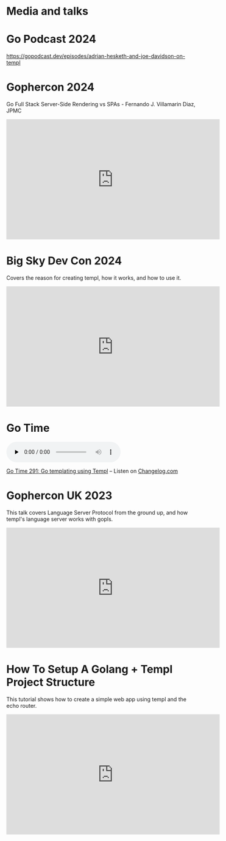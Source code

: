 # Media and talks

# Go Podcast 2024

https://gopodcast.dev/episodes/adrian-hesketh-and-joe-davidson-on-templ

# Gophercon 2024

Go Full Stack Server-Side Rendering vs SPAs - Fernando J. Villamarin Diaz, JPMC

<iframe width="560" height="315" src="https://www.youtube.com/embed/X30eAwuUgrE?si=agO05C0M_d2TlkdZ" title="YouTube video player" frameborder="0" allow="accelerometer; autoplay; clipboard-write; encrypted-media; gyroscope; picture-in-picture; web-share" referrerpolicy="strict-origin-when-cross-origin" allowfullscreen></iframe>

# Big Sky Dev Con 2024

Covers the reason for creating templ, how it works, and how to use it.

<iframe width="560" height="315" src="https://www.youtube.com/embed/uVKSmR_hBMs?si=yacWP-H43ib_J2d4&amp;start=7635" title="YouTube video player" frameborder="0" allow="accelerometer; autoplay; clipboard-write; encrypted-media; gyroscope; picture-in-picture; web-share" referrerpolicy="strict-origin-when-cross-origin" allowfullscreen></iframe>

# Go Time

<audio data-theme="night" data-src="https://changelog.com/gotime/291/embed" src="https://op3.dev/e/https://cdn.changelog.com/uploads/gotime/291/go-time-291.mp3" preload="none" class="changelog-episode" controls></audio><p><a href="https://changelog.com/gotime/291">Go Time 291: Go templating using Templ</a> – Listen on <a href="https://changelog.com/">Changelog.com</a></p><script async src="//cdn.changelog.com/embed.js"></script>

# Gophercon UK 2023

This talk covers Language Server Protocol from the ground up, and how templ's language server works with gopls.

<iframe width="560" height="315" src="https://www.youtube.com/embed/EkK8Jxjj95s?si=ZrT26jb-lItk6FiB" title="YouTube video player" frameborder="0" allow="accelerometer; autoplay; clipboard-write; encrypted-media; gyroscope; picture-in-picture; web-share" allowfullscreen></iframe>

# How To Setup A Golang + Templ Project Structure

This tutorial shows how to create a simple web app using templ and the echo router.

<iframe width="560" height="315" src="https://www.youtube.com/embed/wttTTFVrQiw?si=ri-7Pzsaq53xXwvK" title="YouTube video player" frameborder="0" allow="accelerometer; autoplay; clipboard-write; encrypted-media; gyroscope; picture-in-picture; web-share" allowfullscreen></iframe>
